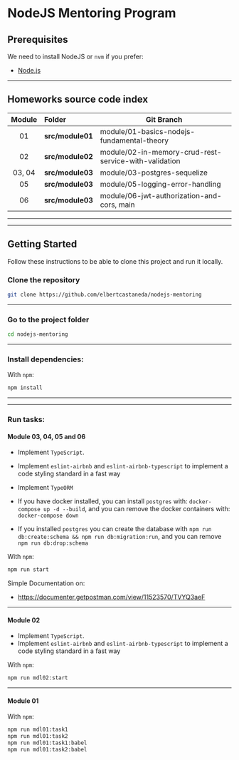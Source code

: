 # NodeJS Mentoring Program

## Prerequisites

We need to install NodeJS or `nvm` if you prefer:

- [Node.js](https://nodejs.org/en/)

---

## Homeworks source code index

| Module   |       Folder      |                       Git Branch                                  |
|:--------:|:------------------|-------------------------------------------------------------------|
|    01    |  **src/module01** | module/01-basics-nodejs-fundamental-theory                        |
|    02    |  **src/module02** | module/02-in-memory-crud-rest-service-with-validation             |
|  03, 04  |  **src/module03** | module/03-postgres-sequelize                                      |
|    05    |  **src/module03** | module/05-logging-error-handling                                  |
|    06    |  **src/module03** | module/06-jwt-authorization-and-cors, main                        |

---
---

## Getting Started

Follow these instructions to be able to clone this project and run it locally.

### Clone the repository

```bash
git clone https://github.com/elbertcastaneda/nodejs-mentoring
```

---

### Go to the project folder

```bash
cd nodejs-mentoring
```

---

### Install dependencies:

With `npm`:

```bash
npm install
```

---
---

### Run tasks:

#### Module 03, 04, 05 and 06

- Implement `TypeScript`.
- Implement `eslint-airbnb` and `eslint-airbnb-typescript` to implement a code styling standard in a fast way
- Implement `TypeORM`

- If you have docker installed, you can install `postgres` with: `docker-compose up -d --build`, and you can remove the docker containers with: `docker-compose down`
- If you installed `postgres` you can create the database with `npm run db:create:schema && npm run db:migration:run`, and you can remove `npm run db:drop:schema`

With `npm`:

```bash
npm run start
```

Simple Documentation on:

- https://documenter.getpostman.com/view/11523570/TVYQ3aeF

---

#### Module 02

- Implement `TypeScript`.
- Implement `eslint-airbnb` and `eslint-airbnb-typescript` to implement a code styling standard in a fast way

With `npm`:

```bash
npm run mdl02:start
```

---

#### Module 01

With `npm`:
```bash
npm run mdl01:task1
npm run mdl01:task2
npm run mdl01:task1:babel
npm run mdl01:task2:babel
```
